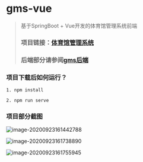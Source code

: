 # gms-vue

> 基于SpringBoot + Vue开发的体育馆管理系统前端
>
> ### 项目链接：[体育馆管理系统](http://gms.atiantts.xyz/)
>
> ### **后端部分请参阅[gms后端](https://github.com/OrionAAAA/GMS-springboot)**



### 项目下载后如何运行？

```
1. npm install

2. npm run serve
```



### 项目部分截图

![image-20200923161442788](https://tva1.sinaimg.cn/large/007S8ZIlgy1gj0nkwfl7aj313z0msgs7.jpg)

![image-20200923161738890](https://tva1.sinaimg.cn/large/007S8ZIlgy1gj0nnv0t57j313z0ms786.jpg)

![image-20200923161755945](https://tva1.sinaimg.cn/large/007S8ZIlgy1gj0no59uz9j313z0ms0ut.jpg)